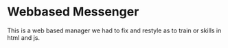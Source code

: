 # Webbased Messenger
This is a web based manager we had to fix and restyle as to train or skills in html and js.
